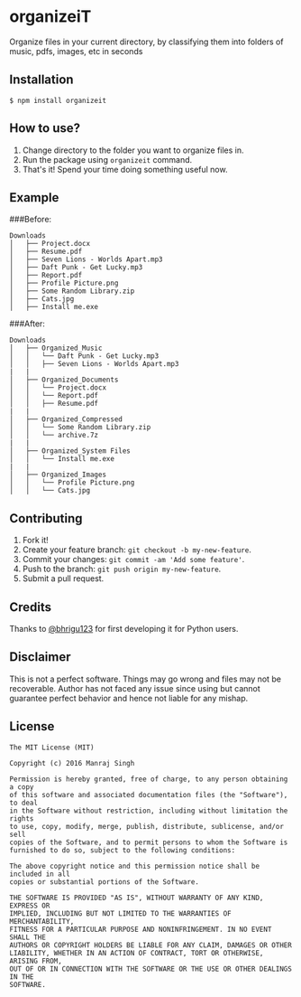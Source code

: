 # organizeiT
Organize files in your current directory, by classifying them into folders of music, pdfs, images, etc in seconds

## Installation

```
$ npm install organizeit
```

## How to use?

1. Change directory to the folder you want to organize files in.
2. Run the package using `organizeit` command.
3. That's it! Spend your time doing something useful now.

## Example

###Before:
```
Downloads
│   ├── Project.docx
│   ├── Resume.pdf
│   ├── Seven Lions - Worlds Apart.mp3
│   ├── Daft Punk - Get Lucky.mp3
│   ├── Report.pdf
│   ├── Profile Picture.png
│   ├── Some Random Library.zip
│   ├── Cats.jpg
│   ├── Install me.exe
```

###After:
```
Downloads
│   ├── Organized_Music
│   │   └── Daft Punk - Get Lucky.mp3
│   │   ├── Seven Lions - Worlds Apart.mp3
|	|
│   ├── Organized_Documents
│   │   └── Project.docx
│   │   └── Report.pdf
│   │   ├── Resume.pdf
|	|
│   ├── Organized_Compressed
│   │   └── Some Random Library.zip
│   │   └── archive.7z
|	|
│   ├── Organized_System Files
│   │   └── Install me.exe
|	|
│   ├── Organized_Images
│   │   └── Profile Picture.png
│   │   └── Cats.jpg
```

## Contributing

1. Fork it!
2. Create your feature branch: `git checkout -b my-new-feature`.
3. Commit your changes: `git commit -am 'Add some feature'`.
4. Push to the branch: `git push origin my-new-feature`.
5. Submit a pull request.

## Credits
Thanks to [@bhrigu123](https://github.com/bhrigu123/classifier) for first developing it for Python users.

## Disclaimer
This is not a perfect software. Things may go wrong and files may not be recoverable. Author has not faced any issue since using but cannot guarantee perfect behavior and hence not liable for any mishap.

## License

```
The MIT License (MIT)

Copyright (c) 2016 Manraj Singh

Permission is hereby granted, free of charge, to any person obtaining a copy
of this software and associated documentation files (the "Software"), to deal
in the Software without restriction, including without limitation the rights
to use, copy, modify, merge, publish, distribute, sublicense, and/or sell
copies of the Software, and to permit persons to whom the Software is
furnished to do so, subject to the following conditions:

The above copyright notice and this permission notice shall be included in all
copies or substantial portions of the Software.

THE SOFTWARE IS PROVIDED "AS IS", WITHOUT WARRANTY OF ANY KIND, EXPRESS OR
IMPLIED, INCLUDING BUT NOT LIMITED TO THE WARRANTIES OF MERCHANTABILITY,
FITNESS FOR A PARTICULAR PURPOSE AND NONINFRINGEMENT. IN NO EVENT SHALL THE
AUTHORS OR COPYRIGHT HOLDERS BE LIABLE FOR ANY CLAIM, DAMAGES OR OTHER
LIABILITY, WHETHER IN AN ACTION OF CONTRACT, TORT OR OTHERWISE, ARISING FROM,
OUT OF OR IN CONNECTION WITH THE SOFTWARE OR THE USE OR OTHER DEALINGS IN THE
SOFTWARE.
```
